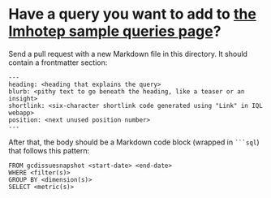 # Have a query you want to add to [the Imhotep sample queries page](https://www.gcdata.org/imhotep-samples)?

Send a pull request with a new Markdown file in this directory. It should contain a frontmatter section:
```
---
heading: <heading that explains the query>
blurb: <pithy text to go beneath the heading, like a teaser or an insight>
shortlink: <six-character shortlink code generated using "Link" in IQL webapp>
position: <next unused position number>
---
```

After that, the body should be a Markdown code block (wrapped in <code>```sql</code>) that follows this pattern: 
```
FROM gcdissuesnapshot <start-date> <end-date>
WHERE <filter(s)>
GROUP BY <dimension(s)>
SELECT <metric(s)>
```
